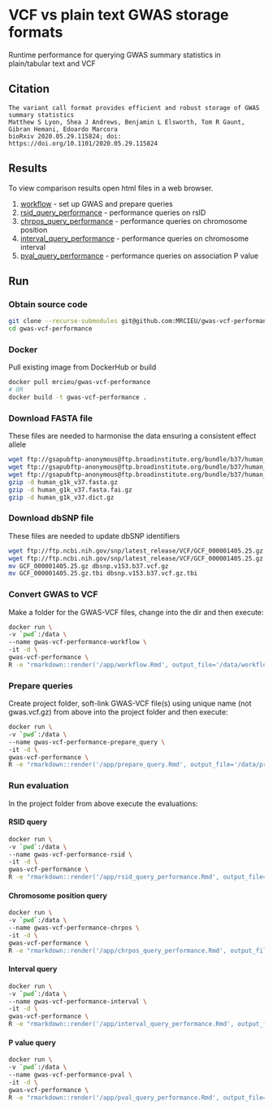 # VCF vs plain text GWAS storage formats

Runtime performance for querying GWAS summary statistics in plain/tabular text and VCF

## Citation

```
The variant call format provides efficient and robust storage of GWAS summary statistics
Matthew S Lyon, Shea J Andrews, Benjamin L Elsworth, Tom R Gaunt, Gibran Hemani, Edoardo Marcora
bioRxiv 2020.05.29.115824; doi: https://doi.org/10.1101/2020.05.29.115824
```

## Results

To view comparison results open html files in a web browser.

1. [workflow](https://mrcieu.github.io/gwas-vcf-performance/workflow.html) - set up GWAS and prepare queries
2. [rsid_query_performance](https://mrcieu.github.io/gwas-vcf-performance/rsid_query_performance.html) - performance queries on rsID
3. [chrpos_query_performance](https://mrcieu.github.io/gwas-vcf-performance/chrpos_query_performance.html) - performance queries on chromosome position
4. [interval_query_performance](https://mrcieu.github.io/gwas-vcf-performance/interval_query_performance.html) - performance queries on chromosome interval
5. [pval_query_performance](https://mrcieu.github.io/gwas-vcf-performance/pval_query_performance.html) - performance queries on association P value

## Run

### Obtain source code

```sh
git clone --recurse-submodules git@github.com:MRCIEU/gwas-vcf-performance.git
cd gwas-vcf-performance
```

### Docker

Pull existing image from DockerHub or build

```sh
docker pull mrcieu/gwas-vcf-performance
# OR
docker build -t gwas-vcf-performance .
```

### Download FASTA file

These files are needed to harmonise the data ensuring a consistent effect allele

```sh
wget ftp://gsapubftp-anonymous@ftp.broadinstitute.org/bundle/b37/human_g1k_v37.fasta.gz
wget ftp://gsapubftp-anonymous@ftp.broadinstitute.org/bundle/b37/human_g1k_v37.fasta.fai.gz
wget ftp://gsapubftp-anonymous@ftp.broadinstitute.org/bundle/b37/human_g1k_v37.dict.gz
gzip -d human_g1k_v37.fasta.gz
gzip -d human_g1k_v37.fasta.fai.gz
gzip -d human_g1k_v37.dict.gz
```

### Download dbSNP file

These files are needed to update dbSNP identifiers

```sh
wget ftp://ftp.ncbi.nih.gov/snp/latest_release/VCF/GCF_000001405.25.gz
wget ftp://ftp.ncbi.nih.gov/snp/latest_release/VCF/GCF_000001405.25.gz.tbi
mv GCF_000001405.25.gz dbsnp.v153.b37.vcf.gz
mv GCF_000001405.25.gz.tbi dbsnp.v153.b37.vcf.gz.tbi
```

### Convert GWAS to VCF

Make a folder for the GWAS-VCF files, change into the dir and then execute:

```sh
docker run \
-v `pwd`:/data \
--name gwas-vcf-performance-workflow \
-it -d \
gwas-vcf-performance \
R -e "rmarkdown::render('/app/workflow.Rmd', output_file='/data/workflow.html', params = list(ukbb_id = 21001))"
```

### Prepare queries

Create project folder, soft-link GWAS-VCF file(s) using unique name (not gwas.vcf.gz) from above into the project folder and then execute:

```sh
docker run \
-v `pwd`:/data \
--name gwas-vcf-performance-prepare_query \
-it -d \
gwas-vcf-performance \
R -e "rmarkdown::render('/app/prepare_query.Rmd', output_file='/data/prepare_query.html', params = list(n_sim = 100, n_variants = 10000000))"
```

### Run evaluation

In the project folder from above execute the evaluations:

#### RSID query

```sh
docker run \
-v `pwd`:/data \
--name gwas-vcf-performance-rsid \
-it -d \
gwas-vcf-performance \
R -e "rmarkdown::render('/app/rsid_query_performance.Rmd', output_file='/data/rsid_query_performance.html', params = list(n_sim = 100))"
```

#### Chromosome position query

```sh
docker run \
-v `pwd`:/data \
--name gwas-vcf-performance-chrpos \
-it -d \
gwas-vcf-performance \
R -e "rmarkdown::render('/app/chrpos_query_performance.Rmd', output_file='/data/chrpos_query_performance.html', params = list(n_sim = 100))"
```

#### Interval query

```sh
docker run \
-v `pwd`:/data \
--name gwas-vcf-performance-interval \
-it -d \
gwas-vcf-performance \
R -e "rmarkdown::render('/app/interval_query_performance.Rmd', output_file='/data/interval_query_performance.html', params = list(n_sim = 100))"
```

#### P value query

```sh
docker run \
-v `pwd`:/data \
--name gwas-vcf-performance-pval \
-it -d \
gwas-vcf-performance \
R -e "rmarkdown::render('/app/pval_query_performance.Rmd', output_file='/data/pval_query_performance.html', params = list(n_sim = 100))"
```

